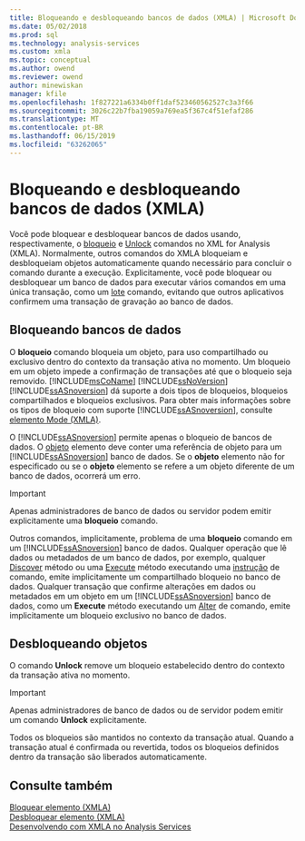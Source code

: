 ```yaml
---
title: Bloqueando e desbloqueando bancos de dados (XMLA) | Microsoft Docs
ms.date: 05/02/2018
ms.prod: sql
ms.technology: analysis-services
ms.custom: xmla
ms.topic: conceptual
ms.author: owend
ms.reviewer: owend
author: minewiskan
manager: kfile
ms.openlocfilehash: 1f827221a6334b0ff1daf523460562527c3a3f66
ms.sourcegitcommit: 3026c22b7fba19059a769ea5f367c4f51efaf286
ms.translationtype: MT
ms.contentlocale: pt-BR
ms.lasthandoff: 06/15/2019
ms.locfileid: "63262065"
---
```

# <a name="locking-and-unlocking-databases-xmla"></a>Bloqueando e desbloqueando bancos de dados (XMLA)
  Você pode bloquear e desbloquear bancos de dados usando, respectivamente, o [bloqueio](https://docs.microsoft.com/bi-reference/xmla/xml-elements-commands/lock-element-xmla) e [Unlock](https://docs.microsoft.com/bi-reference/xmla/xml-elements-commands/lock-element-xmla) comandos no XML for Analysis (XMLA). Normalmente, outros comandos do XMLA bloqueiam e desbloqueiam objetos automaticamente quando necessário para concluir o comando durante a execução. Explicitamente, você pode bloquear ou desbloquear um banco de dados para executar vários comandos em uma única transação, como um [lote](https://docs.microsoft.com/bi-reference/xmla/xml-elements-commands/batch-element-xmla) comando, evitando que outros aplicativos confirmem uma transação de gravação ao banco de dados.  
  
## <a name="locking-databases"></a>Bloqueando bancos de dados  
 O **bloqueio** comando bloqueia um objeto, para uso compartilhado ou exclusivo dentro do contexto da transação ativa no momento. Um bloqueio em um objeto impede a confirmação de transações até que o bloqueio seja removido. [!INCLUDE[msCoName](../../includes/msconame-md.md)] [!INCLUDE[ssNoVersion](../../includes/ssnoversion-md.md)] [!INCLUDE[ssASnoversion](../../includes/ssasnoversion-md.md)] dá suporte a dois tipos de bloqueios, bloqueios compartilhados e bloqueios exclusivos. Para obter mais informações sobre os tipos de bloqueio com suporte [!INCLUDE[ssASnoversion](../../includes/ssasnoversion-md.md)], consulte [elemento Mode &#40;XMLA&#41;](https://docs.microsoft.com/bi-reference/xmla/xml-elements-properties/mode-element-xmla).  
  
 O [!INCLUDE[ssASnoversion](../../includes/ssasnoversion-md.md)] permite apenas o bloqueio de bancos de dados. O [objeto](https://docs.microsoft.com/bi-reference/xmla/xml-elements-properties/object-element-xmla) elemento deve conter uma referência de objeto para um [!INCLUDE[ssASnoversion](../../includes/ssasnoversion-md.md)] banco de dados. Se o **objeto** elemento não for especificado ou se o **objeto** elemento se refere a um objeto diferente de um banco de dados, ocorrerá um erro.  
  
> [!IMPORTANT]  
>  Apenas administradores de banco de dados ou servidor podem emitir explicitamente uma **bloqueio** comando.  
  
 Outros comandos, implicitamente, problema de uma **bloqueio** comando em um [!INCLUDE[ssASnoversion](../../includes/ssasnoversion-md.md)] banco de dados. Qualquer operação que lê dados ou metadados de um banco de dados, por exemplo, qualquer [Discover](https://docs.microsoft.com/bi-reference/xmla/xml-elements-methods-discover) método ou uma [Execute](https://docs.microsoft.com/bi-reference/xmla/xml-elements-methods-execute) método executando uma [instrução](https://docs.microsoft.com/bi-reference/xmla/xml-elements-commands/statement-element-xmla) de comando, emite implicitamente um compartilhado bloqueio no banco de dados. Qualquer transação que confirme alterações em dados ou metadados em um objeto em um [!INCLUDE[ssASnoversion](../../includes/ssasnoversion-md.md)] banco de dados, como um **Execute** método executando um [Alter](https://docs.microsoft.com/bi-reference/xmla/xml-elements-commands/alter-element-xmla) de comando, emite implicitamente um bloqueio exclusivo no banco de dados.  
  
## <a name="unlocking-objects"></a>Desbloqueando objetos  
 O comando **Unlock** remove um bloqueio estabelecido dentro do contexto da transação ativa no momento.  
  
> [!IMPORTANT]  
>  Apenas administradores de banco de dados ou de servidor podem emitir um comando **Unlock** explicitamente.  
  
 Todos os bloqueios são mantidos no contexto da transação atual. Quando a transação atual é confirmada ou revertida, todos os bloqueios definidos dentro da transação são liberados automaticamente.  
  
## <a name="see-also"></a>Consulte também  
 [Bloquear elemento &#40;XMLA&#41;](https://docs.microsoft.com/bi-reference/xmla/xml-elements-commands/lock-element-xmla)   
 [Desbloquear elemento &#40;XMLA&#41;](https://docs.microsoft.com/bi-reference/xmla/xml-elements-commands/lock-element-xmla)   
 [Desenvolvendo com XMLA no Analysis Services](../../analysis-services/multidimensional-models-scripting-language-assl-xmla/developing-with-xmla-in-analysis-services.md)  
  
  
